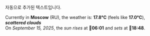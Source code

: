
자동으로 추가된 텍스트입니다.

<!--START_SECTION:weather:moscow-->
Currently in **Moscow** (RU), the weather is: **17.8°C** (feels like **17.0°C**), ***scattered clouds***<br/>
On *September 15, 2025*, the *sun rises* at 🌅**06:01** and *sets* at 🌇**18:48**.
<!--END_SECTION:weather-->

